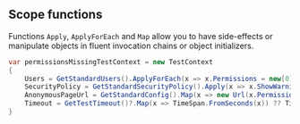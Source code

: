 ## Scope functions

Functions `Apply`, `ApplyForEach` and `Map` allow you to have side-effects or manipulate objects in fluent invocation chains or object initializers.
 
```csharp
var permissionsMissingTestContext = new TestContext
{
    Users = GetStandardUsers().ApplyForEach(x => x.Permissions = new[0]),
    SecurityPolicy = GetStandardSecurityPolicy().Apply(x => x.ShowWarningWhenPermissionsMissing = true),
    AnonymousPageUrl = GetStandardConfig().Map(x => new Url(x.PermissionsMissingScreenUrl)),
    Timeout = GetTestTimeout()?.Map(x => TimeSpan.FromSeconds(x)) ?? TimeSpan.FromSeconds(30)
}
```